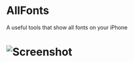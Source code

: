 AllFonts
========

A useful tools that show all fonts on your iPhone

# ![Screenshot](https://raw.githubusercontent.com/alexcaisenchuan/AllFonts/master/screenshot.png)

